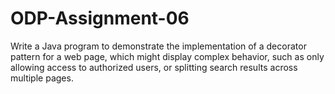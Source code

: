 # ODP-Assignment-06
Write a Java program to demonstrate the implementation of a decorator pattern for a web page, which might display complex behavior, such as only allowing access to authorized users, or splitting search results across multiple pages.
